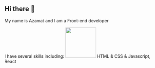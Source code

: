 ## Hi there 👋
My name is Azamat and I am a Front-end developer

I have several skills including:
<img src="[[https://www.google.com/url?sa=i&url=https%3A%2F%2Fwww.k2bindia.com%2Freact-js-ui-framework%2F&psig=AOvVaw1JgVKZO8aTUDz86D_YeBw8&ust=1726238038750000&source=images&cd=vfe&opi=89978449&ved=0CBQQjRxqFwoTCJCT__rPvYgDFQAAAAAdAAAAABAE](https://k2bindia.com/wp-content/uploads/2015/08/React.png)](https://media.licdn.com/dms/image/D4E12AQFAnM7JNyFDQg/article-cover_image-shrink_720_1280/0/1708148800306?e=2147483647&v=beta&t=YVyEgQPbE7DUjDtMEQ5DBs_NUxWX_z6mWn72IqCH03Q)" width="100">
HTML & CSS & Javascript, React
<!--
**AzamatJumamuratov/AzamatJumamuratov** is a ✨ _special_ ✨ repository because its `README.md` (this file) appears on your GitHub profile.

Here are some ideas to get you started:

- 🔭 I’m currently working on ...
- 🌱 I’m currently learning ...
- 👯 I’m looking to collaborate on ...
- 🤔 I’m looking for help with ...
- 💬 Ask me about ...
- 📫 How to reach me: ...
- 😄 Pronouns: ...
- ⚡ Fun fact: ...
-->

